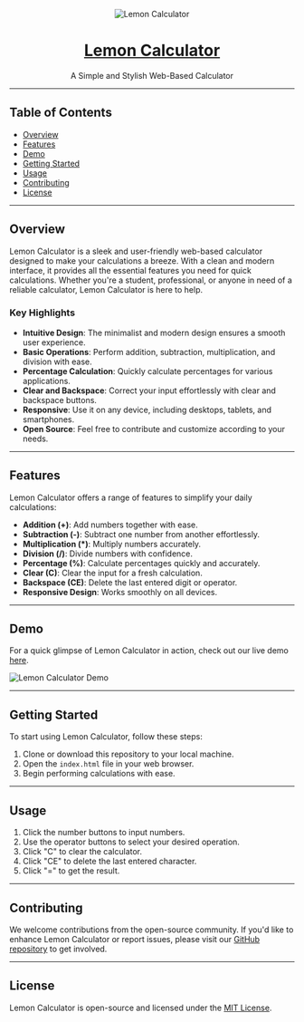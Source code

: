 <p align="center">
  <img src="https://github.com/MOHD-AYAZ/Lemon-calculator/assets/87294381/3f1f8889-e48c-4c2b-9b08-6c2f8d0d3db5" alt="Lemon Calculator">
</p>

<h1 align="center"><a href="https://mohd-ayaz.github.io/Lemon-calculator/">Lemon Calculator </a></h1>

<p align="center">A Simple and Stylish Web-Based Calculator</p>

---

## Table of Contents 
- [Overview](#overview)
- [Features](#features)
- [Demo](#demo)
- [Getting Started](#getting-started)
- [Usage](#usage)
- [Contributing](#contributing)
- [License](#license)

---

## Overview

Lemon Calculator is a sleek and user-friendly web-based calculator designed to make your calculations a breeze. With a clean and modern interface, it provides all the essential features you need for quick calculations. Whether you're a student, professional, or anyone in need of a reliable calculator, Lemon Calculator is here to help.

### Key Highlights

- **Intuitive Design**: The minimalist and modern design ensures a smooth user experience.
- **Basic Operations**: Perform addition, subtraction, multiplication, and division with ease.
- **Percentage Calculation**: Quickly calculate percentages for various applications.
- **Clear and Backspace**: Correct your input effortlessly with clear and backspace buttons.
- **Responsive**: Use it on any device, including desktops, tablets, and smartphones.
- **Open Source**: Feel free to contribute and customize according to your needs.

---

## Features

Lemon Calculator offers a range of features to simplify your daily calculations:

- **Addition (+)**: Add numbers together with ease.
- **Subtraction (-)**: Subtract one number from another effortlessly.
- **Multiplication (*)**: Multiply numbers accurately.
- **Division (/)**: Divide numbers with confidence.
- **Percentage (%)**: Calculate percentages quickly and accurately.
- **Clear (C)**: Clear the input for a fresh calculation.
- **Backspace (CE)**: Delete the last entered digit or operator.
- **Responsive Design**: Works smoothly on all devices.

---

## Demo

For a quick glimpse of Lemon Calculator in action, check out our live demo [here](https://mohd-ayaz.github.io/Lemon-calculator/).


![Lemon Calculator Demo]()

---

## Getting Started

To start using Lemon Calculator, follow these steps:

1. Clone or download this repository to your local machine.
2. Open the `index.html` file in your web browser.
3. Begin performing calculations with ease.

---

## Usage

1. Click the number buttons to input numbers.
2. Use the operator buttons to select your desired operation.
3. Click "C" to clear the calculator.
4. Click "CE" to delete the last entered character.
5. Click "=" to get the result.

---

## Contributing

We welcome contributions from the open-source community. If you'd like to enhance Lemon Calculator or report issues, please visit our [GitHub repository](link_to_github) to get involved.

---

## License

Lemon Calculator is open-source and licensed under the [MIT License](link_to_license).

